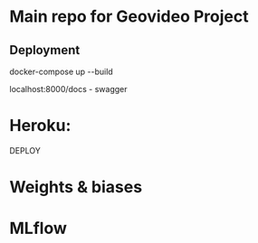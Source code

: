 # Main repo for Geovideo Project 

## Deployment

docker-compose up --build 

localhost:8000/docs - swagger 

# Heroku:
DEPLOY

# Weights & biases
# MLflow
